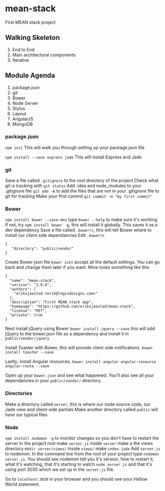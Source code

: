 # mean-stack
First MEAN stack project

## Walking Skeleton
1. End to End
2. Main architectural components
3. Iterative

## Module Agenda
1. package.json 
2. git
3. Bower
4. Node Server
5. Stylus
6. Layout
7. AngularJS
8. MongoDB

### package.json
`npm init`
This will walk you through setting up your package.json file

`npm install --save express jade`
This will install Express and Jade

### git
Save a file called `.gitignore` to the root directory of the project
Check what git is tracking with `git status`
Add .idea and node_modules to your .gitignore file
`git add -A` to add the files that are not in your .gitignore file to git for tracking
Make your first commit `git commit -m "my first commit"`

### Bower
`npm install bower --save-dev` type `bower --help` to make sure it's working. If not, try `npm install bower -g`, this will install it globally.
This saves it as a dev dependency
Save a file called `.bowerrc`, this will tell Bower where to install our client side dependancies
Edit `.bowerrc`
``` 
{
   "directory": "public/vendor"
}
```
Create Bower json file `bower init` accept all the default settings. You can go back and change them later if you want.
Mine looks something like this
```
{
  "name": "mean-stack",
  "version": "1.0.0",
  "authors": [
    "eriksjaastad <erik@logicdesigns.com>"
  ],
  "description": "First MEAN stack app",
  "homepage": "https://github.com/eriksjaastad/mean-stack",
  "license": "MIT",
  "private": true
}
```
Next install jQuery using Bower `bower install jquery --save` this will add jQuery to the bower.json file as a dependency and install it in `public/vendor/jquery`

Install Toaster with Bower, this will provide client side notifications. `bower install toaster --save`

Lastly, install Angular resources. `bower install angular angular-resource angular-route --save`

Open up your `bower.json` and see what happened. You'll also see all your dependancies in your `public/vendor/` directory.

### Directories
Make a directory called `server`, this is where our node source code, our Jade view and client-side partials
Make another directory called `public` will have our typical files

### Node
`npm install nodemon -g` to monitor changes so you don't have to restart the server
In the project root make `server.js`
inside `server` make a the views directory `mkdir server/views/`
Inside `views/` make `index.jade`
Add `server.js` to nodemon. In the command line from the root of your project type `nodemon server.js`. You should see nodemon tell you it's version, how to restart it, what it's watching, that it's starting to watch `node server.js` and that it's using port 3030 which we set up in the `server.js` file.

Go to `localhost:3030` in your browser and you should see your Hellow World statement.



